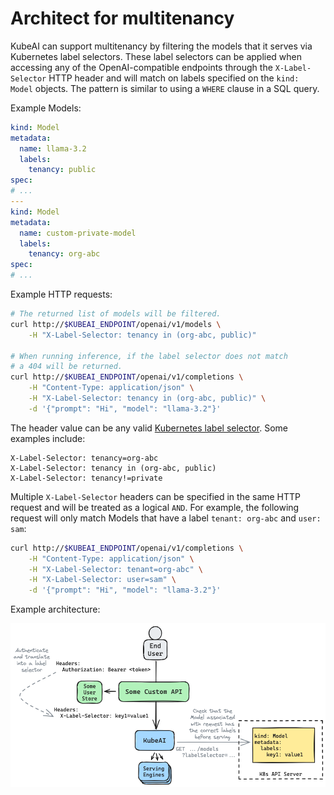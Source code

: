 # Architect for multitenancy

KubeAI can support multitenancy by filtering the models that it serves via Kubernetes label selectors. These label selectors can be applied when accessing any of the OpenAI-compatible endpoints through the `X-Label-Selector` HTTP header and will match on labels specified on the `kind: Model` objects. The pattern is similar to using a `WHERE` clause in a SQL query.

Example Models:

```yaml
kind: Model
metadata:
  name: llama-3.2
  labels:
    tenancy: public
spec:
# ...
---
kind: Model
metadata:
  name: custom-private-model
  labels:
    tenancy: org-abc
spec:
# ...
```

Example HTTP requests:

```bash
# The returned list of models will be filtered.
curl http://$KUBEAI_ENDPOINT/openai/v1/models \
    -H "X-Label-Selector: tenancy in (org-abc, public)"

# When running inference, if the label selector does not match
# a 404 will be returned.
curl http://$KUBEAI_ENDPOINT/openai/v1/completions \
    -H "Content-Type: application/json" \
    -H "X-Label-Selector: tenancy in (org-abc, public)" \
    -d '{"prompt": "Hi", "model": "llama-3.2"}'
```

The header value can be any valid [Kubernetes label selector](https://kubernetes.io/docs/concepts/overview/working-with-objects/labels/#label-selectors). Some examples include:

```
X-Label-Selector: tenancy=org-abc
X-Label-Selector: tenancy in (org-abc, public)
X-Label-Selector: tenancy!=private
```

Multiple `X-Label-Selector` headers can be specified in the same HTTP request and will be treated as a logical `AND`. For example, the following request will only match Models
that have a label `tenant: org-abc` and `user: sam`:

```bash
curl http://$KUBEAI_ENDPOINT/openai/v1/completions \
    -H "Content-Type: application/json" \
    -H "X-Label-Selector: tenant=org-abc" \
    -H "X-Label-Selector: user=sam" \
    -d '{"prompt": "Hi", "model": "llama-3.2"}'
```

Example architecture:

![Multitenancy](../diagrams/multitenancy-labels.excalidraw.png)